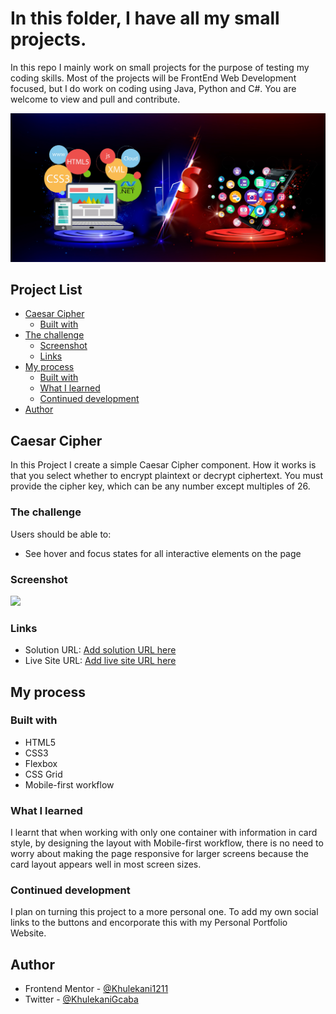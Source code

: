 # In this folder, I have all my small projects.

In this repo I mainly work on small projects for the purpose of testing my coding skills. Most of the projects will be FrontEnd Web Development focused, but I do work on coding using Java, Python and C#.
You are welcome to view and pull and contribute.

![](img/gitprojects.jpg)

## Project List

- [Caesar Cipher](#caesar-cipher)
  - [Built with](#built-with)
- [The challenge](#the-challenge)
  - [Screenshot](#screenshot)
  - [Links](#links)
- [My process](#my-process)
  - [Built with](#built-with)
  - [What I learned](#what-i-learned)
  - [Continued development](#continued-development)
- [Author](#author)

## Caesar Cipher
In this Project I create a simple Caesar Cipher component.
How it works is that you select whether to encrypt plaintext or decrypt ciphertext.
You must provide the cipher key, which can be any number except multiples of 26. 

### The challenge

Users should be able to:

- See hover and focus states for all interactive elements on the page

### Screenshot

![](design/Screenshot_3.png)

### Links

- Solution URL: [Add solution URL here](https://github.com/Khulekani1211/FrontEnd_Mentor/tree/b6559955f7caedd2354fb513d68054b2b4b8933d/social-links-profile)
- Live Site URL: [Add live site URL here](https://social-links-profile-khulekani.netlify.app/)

## My process

### Built with

- HTML5
- CSS3
- Flexbox
- CSS Grid
- Mobile-first workflow

### What I learned

I learnt that when working with only one container with information in card style, by designing the layout with Mobile-first workflow, there is no need to worry about making the page responsive for larger screens because the card layout appears well in most screen sizes.

### Continued development

I plan on turning this project to a more personal one. To add my own social links to the buttons and encorporate this with my Personal Portfolio Website.

## Author

- Frontend Mentor - [@Khulekani1211](https://www.frontendmentor.io/profile/Khulekani1211)
- Twitter - [@KhulekaniGcaba](https://twitter.com/KhulekaniGcaba)